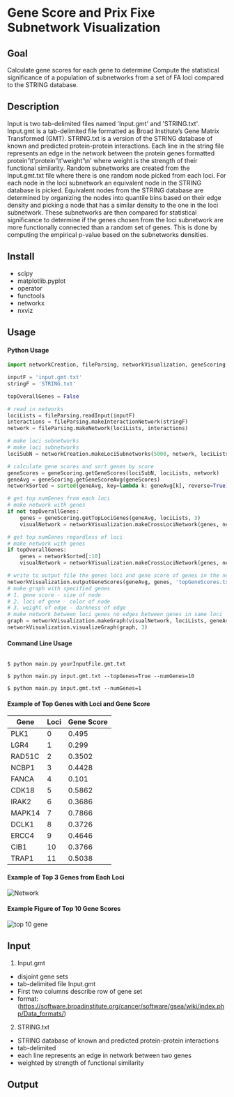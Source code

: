 # Gene Score and Prix Fixe Subnetwork Visualization

## Goal
Calculate gene scores for each gene to determine 
Compute the statistical significance of a population of subnetworks from a
set of FA loci compared to the STRING database. 

## Description
Input is two tab-delimited files named 'Input.gmt' and 'STRING.txt'. Input.gmt is a 
tab-delimited file formatted as Broad Institute’s Gene Matrix Transformed (GMT). STRING.txt 
is a version of the STRING database of known and predicted protein-protein interactions. 
Each line in the string file represents an edge in the network between the protein genes 
formatted protein'\t'protein'\t'weight'\n' where weight is the strength of their functional 
similarity. 
Random subnetworks are created from the Input.gmt.txt file where there is one random node
picked from each loci. For each node in the loci subnetwork an equivalent node in the 
STRING database is picked. Equivalent nodes from the STRING database are determined by 
organizing the nodes into quantile bins based on their edge density and picking a node 
that has a similar density to the one in the loci subnetwork.
These subnetworks are then compared for statistical significance to determine if the genes
chosen from the loci subnetwork are more functionally connected than a random set of genes.
This is done by computing the empirical p-value based on the subnetworks densities.

## Install
- scipy
- matplotlib.pyplot
- operator
- functools 
- networkx
- nxviz

## Usage
#### Python Usage
```python
import networkCreation, fileParsing, networkVisualization, geneScoring

inputF = 'input.gmt.txt'
stringF = 'STRING.txt'

topOverallGenes = False

# read in networks
lociLists = fileParsing.readInput(inputF)
interactions = fileParsing.makeInteractionNetwork(stringF)
network = fileParsing.makeNetwork(lociLists, interactions)

# make loci subnetworks
# make loci subnetworks
lociSubN = networkCreation.makeLociSubnetworks(5000, network, lociLists)

# calculate gene scores and sort genes by score
geneScores = geneScoring.getGeneScores(lociSubN, lociLists, network)
geneAvg = geneScoring.getGeneScoreAvg(geneScores)
networkSorted = sorted(geneAvg, key=lambda k: geneAvg[k], reverse=True)

# get top numGenes from each loci
# make network with genes
if not topOverallGenes:
    genes = geneScoring.getTopLociGenes(geneAvg, lociLists, 3)
    visualNetwork = networkVisualization.makeCrossLociNetwork(genes, network, lociLists)

# get top numGenes regardless of loci
# make network with genes
if topOverallGenes:
    genes = networkSorted[:10]
    visualNetwork = networkVisualization.makeCrossLociNetwork(genes, network, lociLists)

# write to output file the genes loci and gene score of genes in the network
networkVisualization.outputGeneScores(geneAvg, genes, 'topGeneScores.txt', lociLists)
# make graph with specified genes
# 1. gene score - size of node
# 2. loci of gene - color of node
# 3. weight of edge - darkness of edge
# make network between loci genes no edges between genes in same loci
graph = networkVisualization.makeGraph(visualNetwork, lociLists, geneAvg)
networkVisualization.visualizeGraph(graph, 3)
```

#### Command Line Usage
```commandline

$ python main.py yourInputFile.gmt.txt

$ python main.py input.gmt.txt --topGenes=True --numGenes=10

$ python main.py input.gmt.txt --numGenes=1
```
#### Example of Top Genes with Loci and Gene Score
|Gene | Loci | Gene Score|
|-----|-----|------|
|PLK1|	0|	0.495|
|LGR4|	1|	0.299|
|RAD51C|	2|	0.3502|
|NCBP1|	3|	0.4428|
|FANCA|	4|	0.101|
|CDK18|	5|	0.5862|
|IRAK2|	6|	0.3686|
|MAPK14|	7|	0.7866|
|DCLK1|	8|	0.3726|
|ERCC4|	9|	0.4646|
|CIB1|	10|	0.3766|
|TRAP1|	11|	0.5038|

#### Example of Top 3 Genes from Each Loci 
![Network](https://user-images.githubusercontent.com/22487858/141220328-5c2013d1-fcfb-4cd9-bba6-6d5623d22dd0.png)


#### Example Figure of Top 10 Gene Scores
![top 10 gene](https://user-images.githubusercontent.com/22487858/141220318-d714e8c9-b0d9-4548-9cb5-5cd77363b3e3.png)


## Input
1. Input.gmt
- disjoint gene sets
- tab-delimited file Input.gmt
- First two columns describe row of gene set
- format: (https://software.broadinstitute.org/cancer/software/gsea/wiki/index.php/Data_formats/)
2. STRING.txt
- STRING database of known and predicted protein-protein interactions
- tab-delimited
- each line represents an edge in network between two genes
- weighted by strength of functional similarity

## Output 

